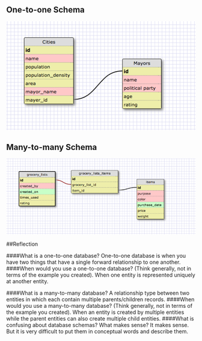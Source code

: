## One-to-one Schema

![Alt one-to-one](imgs/one_to_one.png)

## Many-to-many Schema

![Alt one-to-one](imgs/many_to_many.png)

##Reflection

####What is a one-to-one database?
  One-to-one database is when you have two things that have a single forward relationship to one another.
####When would you use a one-to-one database? (Think generally, not in terms of the example you created).
  When one entity is represented uniquely at another entity.

####What is a many-to-many database?
  A relationship type between two entities in which each contain multiple parents/children records.
####When would you use a many-to-many database? (Think generally, not in terms of the example you created).
  When an entity is created by multiple entities while the parent entities can also create multiple child entities.
####What is confusing about database schemas? What makes sense?
  It makes sense. But it is very difficult to put them in conceptual words and describe them.